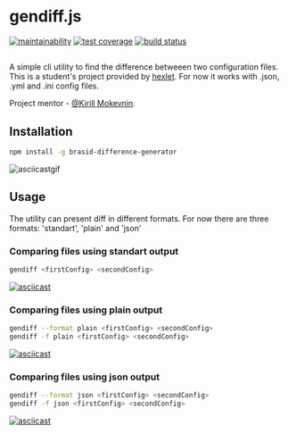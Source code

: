 # gendiff.js
[![maintainability](https://api.codeclimate.com/v1/badges/4c84c295db266ebccdea/maintainability)](https://codeclimate.com/github/brasid/project-lvl2-s381/maintainability)
[![test coverage](https://api.codeclimate.com/v1/badges/4c84c295db266ebccdea/test_coverage)](https://codeclimate.com/github/brasid/project-lvl2-s381/test_coverage)
[![build status](https://travis-ci.org/brasid/project-lvl2-s381.svg?branch=master)](https://travis-ci.org/brasid/project-lvl2-s381)

##
A simple cli utility to find the difference betweeen two configuration files. This is a student's project provided by [hexlet](https://ru.hexlet.io).
For now it works with .json, .yml and .ini config files.

Project mentor - [@Kirill Mokevnin](https://github.com/mokevnin).
##

## Installation
```sh
npm install -g brasid-difference-generator
```
![asciicastgif](https://drive.google.com/open?id=1xKBXnNXBw_2_aakVF7jTxQs7V_iiA9PO)

## Usage
The utility can present diff in different formats. For now there are three formats: 'standart', 'plain' and 'json'
### Comparing files using standart output
```sh
gendiff <firstConfig> <secondConfig>
```
[![asciicast](https://asciinema.org/a/216987.svg)](https://asciinema.org/a/216987)

### Comparing files using plain output
```sh
gendiff --format plain <firstConfig> <secondConfig>
gendiff -f plain <firstConfig> <secondConfig>
```

[![asciicast](https://asciinema.org/a/217073.svg)](https://asciinema.org/a/217073)

### Comparing files using json output
```sh
gendiff --format json <firstConfig> <secondConfig>
gendiff -f json <firstConfig> <secondConfig>
```
[![asciicast](https://asciinema.org/a/217085.svg)](https://asciinema.org/a/217085)
